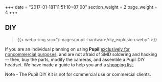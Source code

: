 +++
date = "2017-01-18T11:51:10+07:00"
section_weight = 2
page_weight = 4
+++

## DIY

> {{< webp-img src="/images/pupil-hardware/diy_explosion.webp" >}}

If you are an individual planning on using **Pupil** [exclusively for noncommercial purposes](#license), and are not afraid of SMD soldering and hacking -- then, buy the parts, modify the cameras, and assemble a Pupil DIY headset. We have made a guide to help you and a [shopping list](https://docs.google.com/spreadsheet/pub?key=0Al-zbr5hUFxPdEdJY1Z0dGRXU18yU0JxTVQ3THBOZFE&single=true&gid=0&output=html). 
  
<aside class="notice">Note - The Pupil DIY Kit is not for commercial use or commercial clients.</aside>
